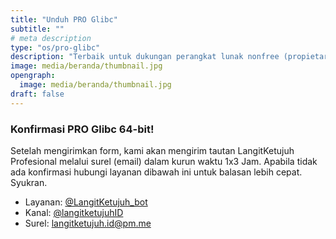 ```yaml
---
title: "Unduh PRO Glibc"
subtitle: ""
# meta description
type: "os/pro-glibc"
description: "Terbaik untuk dukungan perangkat lunak nonfree (propietary)"
image: media/beranda/thumbnail.jpg
opengraph:
  image: media/beranda/thumbnail.jpg
draft: false
---
```


### Konfirmasi PRO Glibc 64-bit!
Setelah mengirimkan form, kami akan mengirim tautan LangitKetujuh Profesional melalui surel (email) dalam kurun waktu 1x3 Jam. Apabila tidak ada konfirmasi hubungi layanan dibawah ini untuk balasan lebih cepat. Syukran.

* Layanan: [@LangitKetujuh_bot](https://t.me/LangitKetujuh_bot)
* Kanal: [@langitketujuhID](https://t.me/langitketujuhID)
* Surel: [langitketujuh.id@pm.me](mailto:langitketujuh.id@pm.me)
